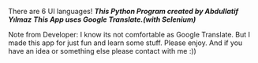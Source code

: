 There are 6 UI languages!
***This Python Program created by Abdullatif Yılmaz***
***This App uses Google Translate.(with Selenium)***

Note from Developer:
I know its not comfortable as Google Translate. But I made this app for just fun and learn some stuff. Please enjoy. And if you have an idea or something else please contact with me :))
